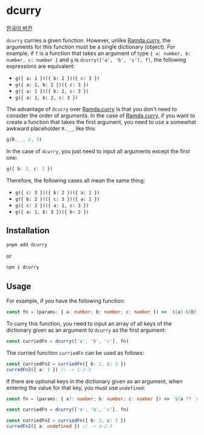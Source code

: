 # dcurry

[한국어 버전](https://github.com/anisotropy/dcurry/blob/main/README.ko.md)

`dcurry` curries a given function. However, unlike [Ramda.curry](https://ramdajs.com/docs/#curry), the arguments for this function must be a single dictionary (object). For example, if `f` is a function that takes an argument of type `{ a: number, b: number, c: number }` and `g` is `dcurry(['a', 'b', 'c'], f)`, the following expressions are equivalent:

- `g({ a: 1 })({ b: 2 })({ c: 3 })`
- `g({ a: 1, b: 2 })({ c: 3 })`
- `g({ a: 1 })({ b: 2, c: 3 })`
- `g({ a: 1, b: 2, c: 3 })`

The advantage of `dcurry` over [Ramda.curry](https://ramdajs.com/docs/#curry) is that you don't need to consider the order of arguments. In the case of [Ramda.curry](https://ramdajs.com/docs/#curry), if you want to create a function that takes the first argument, you need to use a somewhat awkward placeholder `R.__`, like this:

```ts
g(R.__, 2, 3)
```

In the case of `dcurry`, you just need to input all arguments except the first one:

```ts
g({ b: 2, c: 3 })
```

Therefore, the following cases all mean the same thing:

- `g({ c: 3 })({ b: 2 })({ a: 1 })`
- `g({ b: 2 })({ c: 3 })({ a: 1 })`
- `g({ c: 2 })({ a: 1, c: 3 })`
- `g({ a: 1, b: 3 })({ b: 2 })`

## Installation

```bash
pnpm add dcurry
```

or

```bash
npm i dcurry
```

## Usage

For example, if you have the following function:

```ts
const fn = (params: { a: number; b: number; c: number }) => `${a}-${b}-${c}`
```

To curry this function, you need to input an array of all keys of the dictionary given as an argument to `dcurry` as the first argument:

```ts
const curriedFn = dcurry(['a', 'b', 'c'], fn)
```

The curried function `curriedFn` can be used as follows:

```ts
const curriedFn2 = curriedFn({ b: 2, c: 3 })
curredFn2({ a: 1 }) // -> 1-2-3
```

If there are optional keys in the dictionary given as an argument, when entering the value for that key, you must use `undefined`:

```ts
const fn = (params: { a?: number; b: number; c: number }) => `${a ?? 'a'}-${b}-${c}`

const curriedFn = dcurry(['a', 'b', 'c'], fn)

const curriedFn2 = curriedFn({ b: 2, c: 3 })
curredFn2({ a: undefined }) // -> a-2-3
```
